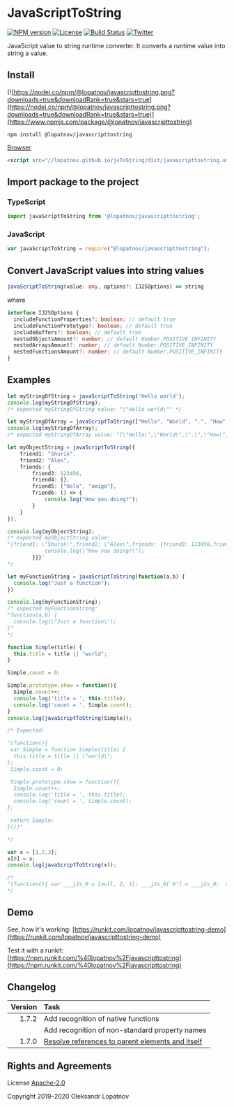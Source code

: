 # JavaScriptToString

[![NPM version](https://badge.fury.io/js/%40lopatnov%2Fjavascripttostring.svg)](https://www.npmjs.com/package/@lopatnov/javascripttostring)
[![License](https://img.shields.io/github/license/lopatnov/jsToString)](https://github.com/lopatnov/jsToString/blob/master/LICENSE)
[![Build Status](https://travis-ci.org/lopatnov/jsToString.png?branch=master)](https://travis-ci.org/lopatnov/jsToString)
[![Twitter](https://img.shields.io/twitter/url?url=https%3A%2F%2Fwww.npmjs.com%2Fpackage%2F%40lopatnov%2Fjavascripttostring)](https://twitter.com/intent/tweet?text=Wow:&url=https%3A%2F%2Fwww.npmjs.com%2Fpackage%2F%40lopatnov%2Fjavascripttostring)

JavaScript value to string runtime converter. It converts a runtime value into string a value.

## Install

[![https://nodei.co/npm/@lopatnov/javascripttostring.png?downloads=true&downloadRank=true&stars=true](https://nodei.co/npm/@lopatnov/javascripttostring.png?downloads=true&downloadRank=true&stars=true)](https://www.npmjs.com/package/@lopatnov/javascripttostring)

```shell
npm install @lopatnov/javascripttostring
```

[Browser](//lopatnov.github.io/jsToString/dist/javascripttostring.umd.js)

```html
<script src="//lopatnov.github.io/jsToString/dist/javascripttostring.umd.js"></script>
```

## Import package to the project

### TypeScript

```typescript
import javaScriptToString from '@lopatnov/javascripttostring';
```

### JavaScript

```javascript
var javaScriptToString = require("@lopatnov/javascripttostring");
```

## Convert JavaScript values into string values

```typescript
javaScriptToString(value: any, options?: IJ2SOptions) => string
```

where

```typescript
interface IJ2SOptions {
  includeFunctionProperties?: boolean; // default true
  includeFunctionPrototype?: boolean; // default true
  includeBuffers?: boolean; // default true
  nestedObjectsAmount?: number; // default Number.POSITIVE_INFINITY
  nestedArraysAmount?: number; // default Number.POSITIVE_INFINITY
  nestedFunctionsAmount?: number; // default Number.POSITIVE_INFINITY
}
```

## Examples

```typescript
let myStringOfString = javaScriptToString('Hello world');
console.log(myStringOfString);
/* expected myStringOfString value: "\"Hello world\"" */
```

```typescript
let myStringOfArray = javaScriptToString(["Hello", "World", ".", "How", "do", "you", "do", "?"]);
console.log(myStringOfArray);
/* expected myStringOfArray value: "[\"Hello\",\"World\",\".\",\"How\",\"do\",\"you\",\"do\",\"?\"]" */
```

```typescript
let myObjectString = javaScriptToString({
    friend1: "Shurik",
    friend2: "Alex",
    friends: {
        friend3: 123456,
        friend4: {},
        friend5: ["Hola", "amigo"],
        friend6: () => {
            console.log("How you doing?");
        }
    }
});

console.log(myObjectString);
/* expected myObjectString value:
"{friend1: \"Shurik\",friend2: \"Alex\",friends: {friend3: 123456,friend4: {},friend5: [\"Hola\",\"amigo\"],friend6: () => {
            console.log(\"How you doing?\");
        }}}"
*/
```

```typescript
let myFunctionString = javaScriptToString(function(a,b) {
  console.log("Just a function");
})

console.log(myFunctionString);
/* expected myFunctionString:
"function(a,b) {
  console.log(\"Just a function\");
}"
*/
```

```typescript
function Simple(title) {
  this.title = title || "world";
}

Simple.count = 0;

Simple.prototype.show = function(){
  Simple.count++;
  console.log('title = ', this.title);
  console.log('count = ', Simple.count);
}
console.log(javaScriptToString(Simple));

/* Expected:

"(function(){
 var Simple = function Simple(title) {
  this.title = title || \"world\";
};
 Simple.count = 0;

 Simple.prototype.show = function(){
  Simple.count++;
  console.log('title = ', this.title);
  console.log('count = ', Simple.count);
};

 return Simple;
}())"

*/
```

```javascript
var x = [1,2,3];
x[0] = x;
console.log(javaScriptToString(x));

/*
"(function(){ var ___j2s_0 = [null, 2, 3]; ___j2s_0['0'] = ___j2s_0;  return ___j2s_0; }())"
*/
```

## Demo

See, how it's working: [https://runkit.com/lopatnov/javascripttostring-demo](https://runkit.com/lopatnov/javascripttostring-demo)

Test it with a runkit: [https://npm.runkit.com/%40lopatnov%2Fjavascripttostring](https://npm.runkit.com/%40lopatnov%2Fjavascripttostring)

## Changelog

| Version | Task |
|--------:|:-----|
|   1.7.2 | Add recognition of native functions |
|         | Add recognition of non-standard property names |
|   1.7.0 | [Resolve references to parent elements and itself](https://github.com/lopatnov/jsToString/issues/1) |

## Rights and Agreements

License [Apache-2.0](https://github.com/lopatnov/jsToString/blob/master/LICENSE)

Copyright 2019–2020 Oleksandr Lopatnov
